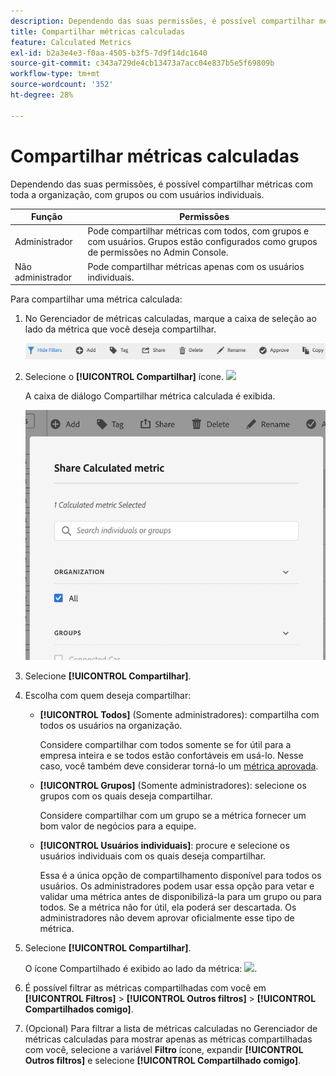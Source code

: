 ```yaml
---
description: Dependendo das suas permissões, é possível compartilhar métricas com toda a organização, com grupos ou com usuários individuais.
title: Compartilhar métricas calculadas
feature: Calculated Metrics
exl-id: b2a3e4e3-f0aa-4505-b3f5-7d9f14dc1640
source-git-commit: c343a729de4cb13473a7acc04e837b5e5f69809b
workflow-type: tm+mt
source-wordcount: '352'
ht-degree: 28%

---
```


# Compartilhar métricas calculadas

Dependendo das suas permissões, é possível compartilhar métricas com toda a organização, com grupos ou com usuários individuais.

| Função | Permissões |
|---|---|
| Administrador | Pode compartilhar métricas com todos, com grupos e com usuários. Grupos estão configurados como grupos de permissões no Admin Console. |
| Não administrador | Pode compartilhar métricas apenas com os usuários individuais. |

Para compartilhar uma métrica calculada:

1. No Gerenciador de métricas calculadas, marque a caixa de seleção ao lado da métrica que você deseja compartilhar.

   ![Gerenciador de métricas calculadas mostrando os ícones disponíveis na parte superior da janela, incluindo Ocultar filtros, Marcar, Compartilhar, Excluir e Copiar.](assets/cm_task_bar.png)

1. Selecione o **[!UICONTROL Compartilhar]** ícone. ![](https://spectrum.adobe.com/static/icons/workflow_18/Smock_Share_18_N.svg)

   A caixa de diálogo Compartilhar métrica calculada é exibida.

   ![Compartilhar janela de métrica calculada com Todos selecionados para a Organização.](assets/cm_share.png)

1. Selecione **[!UICONTROL Compartilhar]**.

1. Escolha com quem deseja compartilhar:

   * **[!UICONTROL Todos]** (Somente administradores): compartilha com todos os usuários na organização.

     Considere compartilhar com todos somente se for útil para a empresa inteira e se todos estão confortáveis em usá-lo. Nesse caso, você também deve considerar torná-lo um [métrica aprovada](/help/components/calc-metrics/cm-workflow/cm-approving.md).

   * **[!UICONTROL Grupos]** (Somente administradores): selecione os grupos com os quais deseja compartilhar.

     Considere compartilhar com um grupo se a métrica fornecer um bom valor de negócios para a equipe.

   * **[!UICONTROL Usuários individuais]**: procure e selecione os usuários individuais com os quais deseja compartilhar.

     Essa é a única opção de compartilhamento disponível para todos os usuários. Os administradores podem usar essa opção para vetar e validar uma métrica antes de disponibilizá-la para um grupo ou para todos. Se a métrica não for útil, ela poderá ser descartada. Os administradores não devem aprovar oficialmente esse tipo de métrica.

1. Selecione **[!UICONTROL Compartilhar]**.

   O ícone Compartilhado é exibido ao lado da métrica: ![](https://spectrum.adobe.com/static/icons/workflow_18/Smock_Share_18_N.svg).

1. É possível filtrar as métricas compartilhadas com você em **[!UICONTROL Filtros]** > **[!UICONTROL Outros filtros]** > **[!UICONTROL Compartilhados comigo]**.

1. (Opcional) Para filtrar a lista de métricas calculadas no Gerenciador de métricas calculadas para mostrar apenas as métricas compartilhadas com você, selecione a variável **Filtro** ícone, expandir **[!UICONTROL Outros filtros]** e selecione **[!UICONTROL Compartilhado comigo]**.
